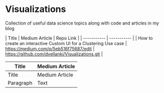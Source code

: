 # Visualizations

Collection of useful data science topics along with code and articles in my blog

| Title | Medium Article | Repo Link | 
| ----------- | ----------- |
| How to create an interactive Custom UI for a Clustering Use case |  https://medium.com/p/5eb516f75687/edit | https://github.com/dvellanki/Visualizations.git |

| Title | Medium Article |
| ----------- | ----------- |
| Title | Medium Article | Repo Link |
| Paragraph | Text |
